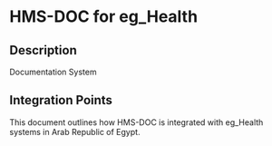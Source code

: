 # HMS-DOC for eg_Health

## Description

Documentation System

## Integration Points

This document outlines how HMS-DOC is integrated with eg_Health systems in Arab Republic of Egypt.
